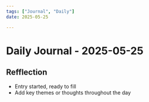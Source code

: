 ```yaml
---
tags: ["Journal", "Daily"]
date: 2025-05-25

---
```


# Daily Journal - 2025-05-25

## Refflection
- Entry started, ready to fill
- Add key themes or thoughts throughout the day

